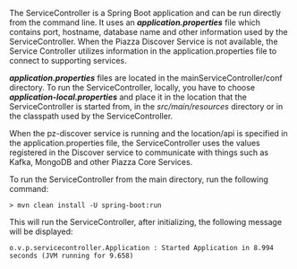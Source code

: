 The ServiceController is a Spring Boot application and can be run directly from the command line. It uses an _**application.properties**_ file which contains port, hostname, database name and other information used by the ServiceController.  When the Piazza Discover Service is not available, the Service Controller utilizes information in the application.properties file to connect to supporting services.

_**application.properties**_ files are located in the mainServiceController/conf directory.  To run the ServiceController, locally, you have to choose _**application-local.properties**_ and place it in the location that the ServiceController is started from, in the _src/main/resources_ directory or in the classpath used by the ServiceController.

When the pz-discover service is running and the location/api is specified in the application.properties file, the ServiceController uses the values registered in the Discover service to communicate with things such as Kafka, MongoDB and other Piazza Core Services.


To run the ServiceController from the main directory, run the following command:

    > mvn clean install -U spring-boot:run

This will run the ServiceController, after initializing, the following message will be displayed:

    o.v.p.servicecontroller.Application : Started Application in 8.994 seconds (JVM running for 9.658)
